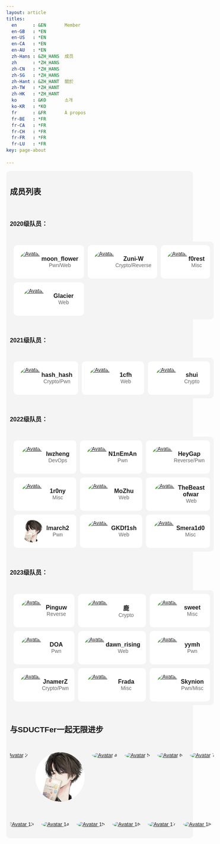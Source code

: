 ```yaml
---
layout: article
titles:
  en      : &EN       Member
  en-GB   : *EN
  en-US   : *EN
  en-CA   : *EN
  en-AU   : *EN
  zh-Hans : &ZH_HANS  成员
  zh      : *ZH_HANS
  zh-CN   : *ZH_HANS
  zh-SG   : *ZH_HANS
  zh-Hant : &ZH_HANT  關於
  zh-TW   : *ZH_HANT
  zh-HK   : *ZH_HANT
  ko      : &KO       소개
  ko-KR   : *KO
  fr      : &FR       À propos
  fr-BE   : *FR
  fr-CA   : *FR
  fr-CH   : *FR
  fr-FR   : *FR
  fr-LU   : *FR
key: page-about

---
```

<div class="container">
  <h2>成员列表</h2>
  <h3>2020级队员：</h3>
  <div class="member-list">
    <div class="member">
        <a href="http://121.89.196.11/" target="_blank">
            <div class="avatar">
                <img src="https://icfh-imgs-1313391192.cos.ap-nanjing.myqcloud.com/images/202406111723952.png" alt="Avatar">
            </div>
        </a>
        <div class="info">
            <div class="name">moon_flower</div>
            <div class="description">Pwn/Web</div>
        </div>
    </div>
    <div class="member">
        <a href="" target="_blank">
            <div class="avatar">
                <img src="https://s2.loli.net/2024/06/10/icPTZxkoygpL7CH.jpg" alt="Avatar">
            </div>
        </a>
        <div class="info">
            <div class="name">Zuni-W</div>
            <div class="description">Crypto/Reverse</div>
        </div>
    </div>
    <div class="member">
        <a href="https://silence-forest-sf.github.io/" target="_blank">
            <div class="avatar">
                <img src="https://s2.loli.net/2024/06/07/HaRXKLcMOr8WYGt.jpg" alt="Avatar">
            </div>
        </a>
        <div class="info">
            <div class="name">f0rest</div>
            <div class="description">Misc</div>
        </div>
    </div>
    <div class="member">
        <a href="https://glacierrrr.online/" target="_blank">
            <div class="avatar">
                <img src="https://s2.loli.net/2024/06/07/7vdFaYn3gSL2Csf.png" alt="Avatar">
            </div>
        </a>
        <div class="info">
            <div class="name">Glacier</div>
            <div class="description">Web</div>
        </div>
    </div>
  </div>
  <h3>2021级队员：</h3>
  <div class="member-list">
    <div class="member">
        <a href="https://r3t2b3d.github.io" target="_blank">
            <div class="avatar">
                <img src="https://picture-1311455354.cos.ap-shanghai.myqcloud.com/img/b_7e7ccb7a6d5c480da999811826299e2f.jpg" alt="Avatar">
            </div>
        </a>
        <div class="info">
            <div class="name">hash_hash</div>
            <div class="description">Crypto/Pwn</div>
        </div>
    </div>
    <div class="member">
        <a href="https://ch31sbest.github.io/" target="_blank">
            <div class="avatar">
                <img src="https://ch31sbest.github.io/images/tou.jpg" alt="Avatar">
            </div>
        </a>
        <div class="info">
            <div class="name">1cfh</div>
            <div class="description">Web</div>
        </div>
    </div>
    <div class="member">
        <a href="" target="_blank">
            <div class="avatar">
                <img src="https://s3.bmp.ovh/imgs/2024/06/07/a1952c20a4b739d7.jpg" alt="Avatar">
            </div>
        </a>
        <div class="info">
            <div class="name">shui</div>
            <div class="description">Crypto</div>
        </div>
    </div>
  </div>
  <h3>2022级队员：</h3>
  <div class="member-list">
    <div class="member">
        <a href="https://lwzheng.tech/" target="_blank">
            <div class="avatar">
                <img src="https://s2.loli.net/2024/06/07/apGA7bF6SYgB8nx.jpg" alt="Avatar">
            </div>
        </a>
        <div class="info">
            <div class="name">lwzheng</div>
            <div class="description">DevOps</div>
        </div>
    </div>
    <div class="member">
        <a href="https://www.cnblogs.com/9man" target="_blank">
            <div class="avatar">
                <img src="https://s2.loli.net/2024/06/07/qTfVGMmJ8CZRXg5.jpg" alt="Avatar">
            </div>
        </a>
        <div class="info">
            <div class="name">N1nEmAn</div>
            <div class="description">Pwn</div>
        </div>
    </div>
    <div class="member">
        <a href="https://heygap.github.io/" target="_blank">
            <div class="avatar">
                <img src="https://s2.loli.net/2024/06/10/8FZaw4kY619ouRB.jpg" alt="Avatar">
            </div>
        </a>
        <div class="info">
            <div class="name">HeyGap</div>
            <div class="description">Reverse/Pwn</div>
        </div>
    </div>
    <div class="member">
        <a href="https://almostgph.github.io/" target="_blank">
            <div class="avatar">
                <img src="https://s2.loli.net/2024/06/06/oyWFV32bHELhAdc.jpg" alt="Avatar">
            </div>
        </a>
        <div class="info">
            <div class="name">1r0ny</div>
            <div class="description">Misc</div>
        </div>
    </div>
    <div class="member">
        <a href="http://zhuzimiko.com/" target="_blank">
            <div class="avatar">
                <img src="https://s2.loli.net/2024/06/07/ASQ5RVaLcdZkTKy.jpg" alt="Avatar">
            </div>
        </a>
        <div class="info">
            <div class="name">MoZhu</div>
            <div class="description">Web</div>
        </div>
    </div>
    <div class="member">
        <a href="" target="_blank">
            <div class="avatar">
                <img src="https://s2.loli.net/2024/06/07/7vdFaYn3gSL2Csf.png" alt="Avatar">
            </div>
        </a>
        <div class="info">
            <div class="name">TheBeast<br />&nbsp;&nbsp;&nbsp;ofwar</div>
            <div class="description">Web</div>
        </div>
    </div>
    <div class="member">
        <a href="https://lmarch2.top/" target="_blank">
            <div class="avatar">
                <img src="https://github.com/lmarch2/images/blob/main/b_e05bb213ec75a4a3448d288364b7307c.jpg?raw=true" alt="Avatar">
            </div>
        </a>
        <div class="info">
            <div class="name">lmarch2</div>
            <div class="description">Pwn</div>
        </div>
    </div>
    <div class="member">
        <a href="https://blog.csdn.net/GKD2019" target="_blank">
            <div class="avatar">
                <img src="https://avatars.githubusercontent.com/u/108865421" alt="Avatar">
            </div>
        </a>
        <div class="info">
            <div class="name">GKDf1sh</div>
            <div class="description">Web</div>
        </div>
    </div>
    <div class="member">
        <a href="https://www.cnblogs.com/Smera1d0" target="_blank">
            <div class="avatar">
                <img src="https://s2.loli.net/2024/06/07/pkE1gNSx4jHYeqD.jpg" alt="Avatar">
            </div>
        </a>
        <div class="info">
            <div class="name">Smera1d0</div>
            <div class="description">Misc</div>
        </div>
    </div>
  </div>
  <h3>2023级队员：</h3>
  <div class="member-list">
    <div class="member">
        <a href="https://pinguw.github.io/" target="_blank">
            <div class="avatar">
                <img src="https://s2.loli.net/2024/04/14/UC5zm7fti2ZwkGV.jpg" alt="Avatar">
            </div>
        </a>
        <div class="info">
            <div class="name">Pinguw</div>
            <div class="description">Reverse</div>
        </div>
    </div>
    <div class="member">
        <a href="" target="_blank">
            <div class="avatar">
                <img src="https://s2.loli.net/2024/06/07/7vdFaYn3gSL2Csf.png" alt="Avatar">
            </div>
        </a>
        <div class="info">
            <div class="name">鹿</div>
            <div class="description">Crypto</div>
        </div>
    </div>
    <div class="member">
        <a href="" target="_blank">
            <div class="avatar">
                <img src="https://s2.loli.net/2024/06/07/7vdFaYn3gSL2Csf.png" alt="Avatar">
            </div>
        </a>
        <div class="info">
            <div class="name">sweet</div>
            <div class="description">Misc</div>
        </div>
    </div>
    <div class="member">
        <a href="" target="_blank">
            <div class="avatar">
                <img src="https://s2.loli.net/2024/06/07/7vdFaYn3gSL2Csf.png" alt="Avatar">
            </div>
        </a>
        <div class="info">
            <div class="name">DOA</div>
            <div class="description">Pwn</div>
        </div>
    </div>
    <div class="member">
        <a href="https://dawnrisingdong.github.io/" target="_blank">
            <div class="avatar">
                <img src="https://raw.githubusercontent.com/dawnrisingDong/pic_bed/main/img/202406071747324.jpg" alt="Avatar">
            </div>  
        </a>
        <div class="info">
            <div class="name">dawn_rising</div>
            <div class="description">Web</div>
        </div>
    </div>
    <div class="member">
        <a href="https://yy-mh.github.io" target="_blank">
            <div class="avatar">
                <img src="https://avatars.githubusercontent.com/u/162857404?s=400&u=ad0f3d8c1d4184a4c69a947df8edaf4e487306d2&v=4" alt="Avatar">
            </div>
        </a>
        <div class="info">
            <div class="name">yymh</div>
            <div class="description">Pwn</div>
        </div>
    </div>
    <div class="member">
        <a href="" target="_blank">
            <div class="avatar">
                <img src="https://avatars.githubusercontent.com/u/97386720?v=4" alt="Avatar">
            </div>
        </a>
        <div class="info">
            <div class="name">JnamerZ</div>
            <div class="description">Crypto/Pwn</div>
        </div>
    </div>
    <div class="member">
        <a href="" target="_blank">
            <div class="avatar">
                <img src="https://s2.loli.net/2024/06/07/7vdFaYn3gSL2Csf.png" alt="Avatar">
            </div>
        </a>
        <div class="info">
            <div class="name">Frada</div>
            <div class="description">Misc</div>
        </div>
    </div>
    <div class="member">
        <a href="" target="_blank">
            <div class="avatar">
                <img src="https://s2.loli.net/2024/06/07/7vdFaYn3gSL2Csf.png" alt="Avatar">
            </div>
        </a>
        <div class="info">
            <div class="name">Skynion</div>
            <div class="description">Pwn/Misc</div>
        </div>
    </div>
  </div>
    <h2>与SDUCTFer一起无限进步</h2>
  <div class="scroll-container">
    <div class="scroll-content">
      <a href="https://almostgph.github.io/" target="_blank"><img src="https://s2.loli.net/2024/06/06/oyWFV32bHELhAdc.jpg" alt="Avatar 1"></a>
      <a href="https://ch31sbest.github.io/" target="_blank"><img src="https://ch31sbest.github.io/images/tou.jpg" alt="Avatar 2"></a>
      <a href="https://lmarch2.top/" target="_blank"><img src="https://github.com/lmarch2/images/blob/main/b_e05bb213ec75a4a3448d288364b7307c.jpg?raw=true" alt="Avatar 3"></a>
      <a href="https://www.cnblogs.com/Smera1d0" target="_blank"><img src="https://s2.loli.net/2024/06/07/pkE1gNSx4jHYeqD.jpg" alt="Avatar 4"></a>
      <a href="https://dawnrisingdong.github.io/" target="_blank"><img src="https://raw.githubusercontent.com/dawnrisingDong/pic_bed/main/img/202406071747324.jpg" alt="Avatar 5"></a>
      <a href="http://zhuzimiko.com/" target="_blank"><img src="https://s2.loli.net/2024/06/07/ASQ5RVaLcdZkTKy.jpg" alt="Avatar 6"></a>
      <a href="https://silence-forest-sf.github.io/" target="_blank"><img src="https://s2.loli.net/2024/06/07/HaRXKLcMOr8WYGt.jpg" alt="Avatar 7"></a>
      <a href="https://r3t2b3d.github.io" target="_blank"><img src="https://picture-1311455354.cos.ap-shanghai.myqcloud.com/img/b_7e7ccb7a6d5c480da999811826299e2f.jpg" alt="Avatar 8"></a>
      <a href="https://www.cnblogs.com/9man" target="_blank"><img src="https://s2.loli.net/2024/06/07/qTfVGMmJ8CZRXg5.jpg" alt="Avatar 9"></a>
      <a href="" target="_blank"><img src="https://s3.bmp.ovh/imgs/2024/06/07/a1952c20a4b739d7.jpg" alt="Avatar 10"></a>
      <a href="https://yy-mh.github.io" target="_blank"><img src="https://avatars.githubusercontent.com/u/162857404?s=400&u=ad0f3d8c1d4184a4c69a947df8edaf4e487306d2&v=4" alt="Avatar 1"></a>
      <a href="https://lwzheng.tech/" target="_blank"><img src="https://s2.loli.net/2024/06/07/apGA7bF6SYgB8nx.jpg" alt="Avatar 2"></a>
      <a href="https://blog.csdn.net/GKD2019" target="_blank"><img src="https://avatars.githubusercontent.com/u/108865421" alt="Avatar 3"></a>
      <a href="" target="_blank"><img src="https://avatars.githubusercontent.com/u/97386720?v=4" alt="Avatar 4"></a>
      <a href="" target="_blank"><img src="https://s2.loli.net/2024/06/10/8FZaw4kY619ouRB.jpg" alt="Avatar 5"></a>
      <a href="" target="_blank"><img src="https://s2.loli.net/2024/06/07/7vdFaYn3gSL2Csf.png" alt="Avatar 6"></a>
      <a href="" target="_blank"><img src="https://s2.loli.net/2024/06/07/7vdFaYn3gSL2Csf.png" alt="Avatar 7"></a>
      <a href="" target="_blank"><img src="https://s2.loli.net/2024/06/07/7vdFaYn3gSL2Csf.png" alt="Avatar 8"></a>
      <a href="" target="_blank"><img src="https://s2.loli.net/2024/06/07/7vdFaYn3gSL2Csf.png" alt="Avatar 9"></a>
      <a href="" target="_blank"><img src="https://s2.loli.net/2024/06/07/7vdFaYn3gSL2Csf.png" alt="Avatar 10"></a>
    </div>
  </div>    
  <div class="scroll-container">
    <div class="scroll-content alternate">
      <a href="" target="_blank"><img src="https://s2.loli.net/2024/06/07/7vdFaYn3gSL2Csf.png" alt="Avatar 11"></a>
      <a href="" target="_blank"><img src="https://icfh-imgs-1313391192.cos.ap-nanjing.myqcloud.com/images/202406111723952.png" alt="Avatar 12"></a>
      <a href="" target="_blank"><img src="https://s2.loli.net/2024/06/07/7vdFaYn3gSL2Csf.png" alt="Avatar 13"></a>
      <a href="" target="_blank"><img src="https://s2.loli.net/2024/06/07/7vdFaYn3gSL2Csf.png" alt="Avatar 14"></a>
      <a href="" target="_blank"><img src="https://s2.loli.net/2024/06/07/7vdFaYn3gSL2Csf.png" alt="Avatar 15"></a>
      <a href="" target="_blank"><img src="https://s2.loli.net/2024/06/07/7vdFaYn3gSL2Csf.png" alt="Avatar 16"></a>
      <a href="" target="_blank"><img src="https://s2.loli.net/2024/06/07/7vdFaYn3gSL2Csf.png" alt="Avatar 17"></a>
      <a href="" target="_blank"><img src="https://s2.loli.net/2024/06/07/7vdFaYn3gSL2Csf.png" alt="Avatar 18"></a>
      <a href="" target="_blank"><img src="https://s2.loli.net/2024/06/07/7vdFaYn3gSL2Csf.png" alt="Avatar 19"></a>
      <a href="" target="_blank"><img src="https://s2.loli.net/2024/06/07/7vdFaYn3gSL2Csf.png" alt="Avatar 20"></a>
      <a href="" target="_blank"><img src="https://s2.loli.net/2024/06/07/7vdFaYn3gSL2Csf.png" alt="Avatar 11"></a>
      <a href="" target="_blank"><img src="https://s2.loli.net/2024/06/07/7vdFaYn3gSL2Csf.png" alt="Avatar 12"></a>
      <a href="" target="_blank"><img src="https://s2.loli.net/2024/06/07/7vdFaYn3gSL2Csf.png" alt="Avatar 13"></a>
      <a href="" target="_blank"><img src="https://s2.loli.net/2024/06/07/7vdFaYn3gSL2Csf.png" alt="Avatar 14"></a>
      <a href="" target="_blank"><img src="https://s2.loli.net/2024/06/07/7vdFaYn3gSL2Csf.png" alt="Avatar 15"></a>
      <a href="" target="_blank"><img src="https://s2.loli.net/2024/06/07/7vdFaYn3gSL2Csf.png" alt="Avatar 16"></a>
      <a href="" target="_blank"><img src="https://s2.loli.net/2024/06/07/7vdFaYn3gSL2Csf.png" alt="Avatar 17"></a>
      <a href="" target="_blank"><img src="https://s2.loli.net/2024/06/07/7vdFaYn3gSL2Csf.png" alt="Avatar 18"></a>
      <a href="" target="_blank"><img src="https://s2.loli.net/2024/06/07/7vdFaYn3gSL2Csf.png" alt="Avatar 19"></a>
      <a href="" target="_blank"><img src="https://s2.loli.net/2024/06/07/7vdFaYn3gSL2Csf.png" alt="Avatar 20"></a>
    </div>
  </div>
</div>


<style>
  .scroll-container {
    width: 100%;
    overflow: hidden;
    white-space: nowrap;
    margin-bottom: 10px;
    position: relative;
  }

  .scroll-content {
    display: flex;
    width: max-content;
    animation: scroll-left 20s linear infinite;
  }

  .scroll-content.alternate {
    position: relative;
    left: -55pt;
    animation: scroll-left 20s linear infinite;
  }

  .scroll-content a {
    display: inline-block;
    margin:  10px;
  }

  .scroll-content img {
    width: 100pt;
    height: 100pt;
    border-radius: 50%;
  }

  @keyframes scroll-left {
    0% {
      transform: translateX(0%);
    }
    100% {
      transform: translateX(-50%);
    }
  }

  .container {
    display: grid;
    background-color: #f4f4f4;
    border-radius: 10px;
    grid-template-rows: auto;
    gap: 20px;
    padding: 10px;
    font-family: Arial, sans-serif;
  }

  .member-list {
    display: grid;
    grid-template-columns: repeat(4, 1fr);
    gap: 10px;
    background-color: #f4f4f4;
    border-radius: 10px;
    padding: 10px;
  }
@media (max-width: 1200px) {
  .member-list {
    grid-template-columns: repeat(3, 1fr);
  }
}

@media (max-width: 800px) {
  .member-list {
    grid-template-columns: repeat(2, 1fr);
  }
}

@media (max-width: 500px) {
  .member-list {
    grid-template-columns: repeat(1, 1fr);
  }
}

  .member {
    display: grid;
    grid-template-columns: 1fr 1fr;
    align-items: center;
    background-color: white;
    border-radius: 10px;
    padding: 15px;
  }

  .member .avatar {
    display: flex;
    justify-content: center;
    align-items: center;
  }

  .member img {
    width: 60px;
    height: 60px;
    border-radius: 50%;
    transition: transform 0.3s, filter 0.3s;
  }

  .member img:hover {
    transform: scale(1.1);
    filter: grayscale(50%);
  }

  .member .info {
    display: flex;
    flex-direction: column;
    justify-content: center;
    align-items: center;
  }

  .member .name {
    font-size: 16px;
    font-weight: bold;
  }

  .member .description {
    font-size: 14px;
    color: #666;
  }
</style>

